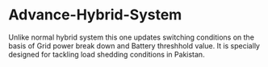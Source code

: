 # Advance-Hybrid-System
Unlike normal hybrid system this one updates switching conditions on the basis of Grid power break down and Battery threshhold value. It is specially designed for tackling load shedding conditions in Pakistan. 
